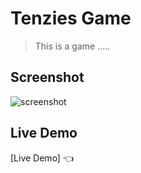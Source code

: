 # Tenzies Game 
> This is a game .....

## Screenshot
![screenshot]()

## Live Demo
[Live Demo] :point_left:

